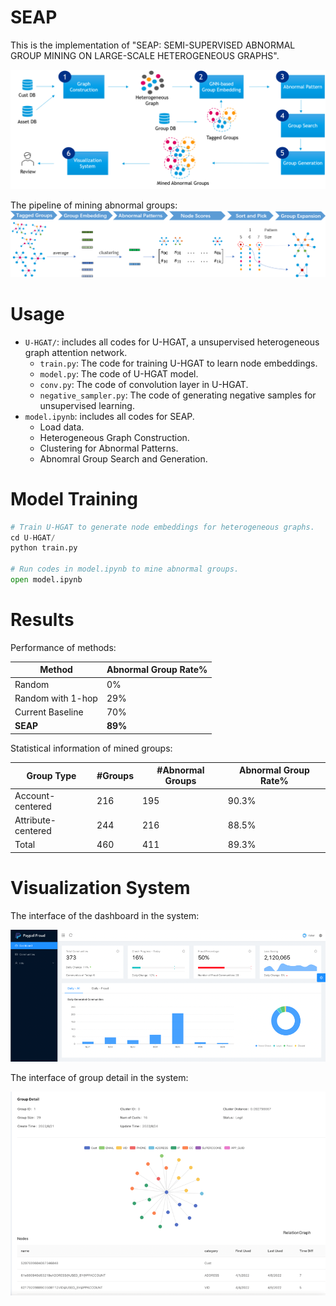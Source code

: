# SEAP

This is the implementation of "SEAP: SEMI-SUPERVISED ABNORMAL GROUP MINING ON LARGE-SCALE HETEROGENEOUS GRAPHS".

![model](./figures/model.png)

The pipeline of mining abnormal groups:
![pipeline](./figures/pipeline.png)

# Usage

- ```U-HGAT/```: includes all codes for U-HGAT, a unsupervised heterogeneous graph attention network.
  - ```train.py```: The code for training U-HGAT to learn node embeddings.
  - ```model.py```: The code of U-HGAT model.
  - ```conv.py```: The code of convolution layer in U-HGAT.
  - ```negative_sampler.py```: The code of generating negative samples for unsupervised learning.
- ```model.ipynb```: includes all codes for SEAP.
  - Load data.
  - Heterogeneous Graph Construction.
  - Clustering for Abnormal Patterns.
  - Abnomral Group Search and Generation.


# Model Training

```python
# Train U-HGAT to generate node embeddings for heterogeneous graphs.
cd U-HGAT/
python train.py

# Run codes in model.ipynb to mine abnormal groups.
open model.ipynb
```

# Results

Performance of methods:

| Method            | Abnormal Group Rate% |
| ----------------- | -------------------- |
| Random            | 0%                   |
| Random with 1-hop | 29%                  |
| Current Baseline  | 70%                  |
| **SEAP**          | **89%**              |

Statistical information of mined groups:

| Group Type         | \#Groups | \#Abnormal Groups | Abnormal Group Rate% |
| ------------------ | -------- | ----------------- | -------------------- |
| Account-centered   | 216      | 195               | 90.3%                |
| Attribute-centered | 244      | 216               | 88.5%                |
| Total              | 460      | 411               | 89.3%                |

# Visualization System

The interface of the dashboard in the system:

![system1](./figures/dashboard.png)

The interface of group detail in the system:

![system2](./figures/group.png)
